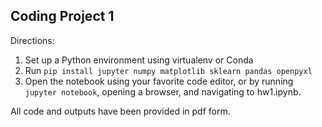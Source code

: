 ## Coding Project 1

Directions:
1. Set up a Python environment using virtualenv or Conda
2. Run `pip install jupyter numpy matplotlib sklearn pandas openpyxl`
3. Open the notebook using your favorite code editor, or by running `jupyter notebook`, opening a browser, and navigating to hw1.ipynb.

All code and outputs have been provided in pdf form. 